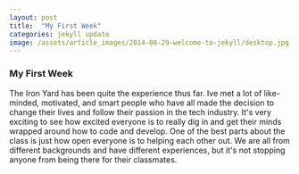 ```yaml
---
layout: post
title:  "My First Week"
categories: jekyll update
image: /assets/article_images/2014-08-29-welcome-to-jekyll/desktop.jpg
---
```


### My First Week

The Iron Yard has been quite the experience thus far. Ive met a lot of like-minded, motivated, and smart people who have all made the decision to change their lives and follow their passion in the tech industry.
It's very exciting to see how excited everyone is to really dig in and get their minds wrapped around how to code and develop. One of the best parts about the class is just how open everyone is to helping each other out.
We are all from different backgrounds and have different experiences, but it's not stopping anyone from being there for their classmates. 
